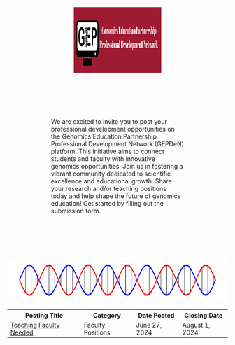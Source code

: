 <center><img src="docs/Untitled.png" width="200" height="150"></center>
  
<body> 
<div style="margin: 50px; padding: 50px">
We are excited to invite you to post your professional development opportunities on the Genomics Education Partnership Professional Development Network (GEPDeN) platform. This initiative aims to connect students and faculty with innovative genomics opportunities. Join us in fostering a vibrant community dedicated to scientific excellence and educational growth. Share your research and/or teaching positions today and help shape the future of genomics education! Get started by filling out the submission form.
</div>
</body>

<center><img src="docs/helix" width="100%" height="100"></center>

<table align="center">
  <tr>
    <th>Posting Title</th>
    <th>Category</th>
    <th>Date Posted</th>
    <th>Closing Date</th>
  </tr>
  <tr>
    <td><a href="https://cresylviolet.github.io/pages/alleninstitute.html">Teaching Faculty Needed</a></td>
    <td>Faculty Positions</td>
    <td>June 27, 2024</td>
    <td>August 1, 2024</td>
  </tr>
</table>

